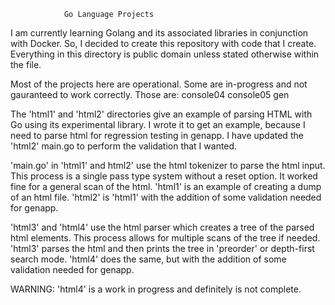                 Go Language Projects

I am currently learning Golang and its associated libraries in
conjunction with Docker.  So, I decided to create this repository
with code that I create.  Everything in this directory is public
domain unless stated otherwise within the file.  

Most of the projects here are operational.  Some are in-progress
and not gauranteed to work correctly.  Those are:
    console04
    console05
    gen


The 'html1' and 'html2' directories give an example of parsing HTML 
with Go using its experimental library. I wrote it to get an example,
because I need to parse html for regression testing in genapp. I have
updated the 'html2' main.go to perform the validation that I wanted.

'main.go' in 'html1' and html2' use the html tokenizer to parse the
html input.  This process is a single pass type system without a reset
option.  It worked fine for a general scan of the html.  'html1' is
an example of creating a dump of an html file.  'html2' is 'html1' with
the addition of some  validation needed for genapp.

'html3' and 'html4' use the html parser which creates a tree of the
parsed html elements.  This process allows for multiple scans of the
tree if needed. 'html3' parses the html and then prints the tree in
'preorder' or depth-first search mode. 'html4' does the same, but with
the addition of some validation needed for genapp.

WARNING: 'html4' is a work in progress and definitely is not complete.



